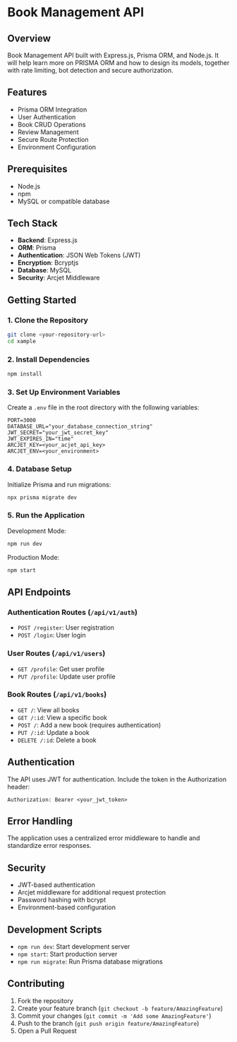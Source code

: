 # Book Management API

## Overview

Book Management API built with Express.js, Prisma ORM, and Node.js. It will help learn more on PRISMA ORM and how to design its models, together with rate limiting, bot detection and secure authorization.

## Features

- Prisma ORM Integration
- User Authentication
- Book CRUD Operations
- Review Management
- Secure Route Protection
- Environment Configuration

## Prerequisites

- Node.js 
- npm 
- MySQL or compatible database

## Tech Stack

- **Backend**: Express.js
- **ORM**: Prisma
- **Authentication**: JSON Web Tokens (JWT)
- **Encryption**: Bcryptjs
- **Database**: MySQL
- **Security**: Arcjet Middleware

## Getting Started

### 1. Clone the Repository

```bash
git clone <your-repository-url>
cd xample
```

### 2. Install Dependencies

```bash
npm install
```

### 3. Set Up Environment Variables

Create a `.env` file in the root directory with the following variables:

```
PORT=3000
DATABASE_URL="your_database_connection_string"
JWT_SECRET="your_jwt_secret_key"
JWT_EXPIRES_IN="time"
ARCJET_KEY=<your_acjet_api_key>
ARCJET_ENV=<your_environment>
```

### 4. Database Setup

Initialize Prisma and run migrations:

```bash
npx prisma migrate dev
```

### 5. Run the Application

Development Mode:
```bash
npm run dev
```

Production Mode:
```bash
npm start
```

## API Endpoints

### Authentication Routes (`/api/v1/auth`)
- `POST /register`: User registration
- `POST /login`: User login

### User Routes (`/api/v1/users`)
- `GET /profile`: Get user profile
- `PUT /profile`: Update user profile

### Book Routes (`/api/v1/books`)
- `GET /`: View all books
- `GET /:id`: View a specific book
- `POST /`: Add a new book (requires authentication)
- `PUT /:id`: Update a book
- `DELETE /:id`: Delete a book

## Authentication

The API uses JWT for authentication. Include the token in the Authorization header:

```
Authorization: Bearer <your_jwt_token>
```

## Error Handling

The application uses a centralized error middleware to handle and standardize error responses.

## Security

- JWT-based authentication
- Arcjet middleware for additional request protection
- Password hashing with bcrypt
- Environment-based configuration

## Development Scripts

- `npm run dev`: Start development server
- `npm start`: Start production server
- `npm run migrate`: Run Prisma database migrations

## Contributing

1. Fork the repository
2. Create your feature branch (`git checkout -b feature/AmazingFeature`)
3. Commit your changes (`git commit -m 'Add some AmazingFeature'`)
4. Push to the branch (`git push origin feature/AmazingFeature`)
5. Open a Pull Request

